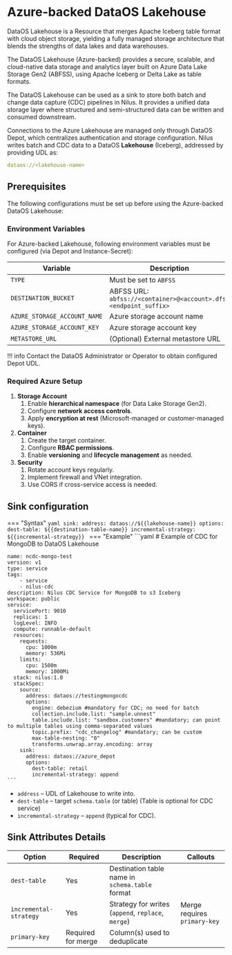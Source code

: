 # Azure-backed DataOS Lakehouse

DataOS Lakehouse is a Resource that merges Apache Iceberg table format with cloud object storage, yielding a fully managed storage architecture that blends the strengths of data lakes and data warehouses.&#x20;

The DataOS Lakehouse (Azure-backed) provides a secure, scalable, and cloud-native data storage and analytics layer built on Azure Data Lake Storage Gen2 (ABFSS), using Apache Iceberg or Delta Lake as table formats.

The DataOS Lakehouse can be used as a sink to store both batch and change data capture (CDC) pipelines in Nilus. It provides a unified data storage layer where structured and semi-structured data can be written and consumed downstream.

Connections to the Azure Lakehouse are managed only through DataOS Depot, which centralizes authentication and storage configuration. Nilus writes batch and CDC data to a DataOS **Lakehouse** (Iceberg), addressed by providing UDL as:

```yaml
dataos://<lakehouse-name>
```

## Prerequisites 

The following configurations must be set up before using the Azure-backed DataOS Lakehouse:

### **Environment Variables**

For Azure-backed Lakehouse, following environment variables must be configured (via Depot and Instance-Secret):

| Variable                     | Description                                                      |
| ---------------------------- | ---------------------------------------------------------------- |
| `TYPE`                       | Must be set to `ABFSS`                                           |
| `DESTINATION_BUCKET`         | ABFSS URL: `abfss://<container>@<account>.dfs.<endpoint_suffix>` |
| `AZURE_STORAGE_ACCOUNT_NAME` | Azure storage account name                                       |
| `AZURE_STORAGE_ACCOUNT_KEY`  | Azure storage account key                                        |
| `METASTORE_URL`              | (Optional) External metastore URL                                |

!!! info
    Contact the DataOS Administrator or Operator to obtain configured Depot UDL.


### **Required Azure Setup**

1. **Storage Account**
     1. Enable **hierarchical namespace** (for Data Lake Storage Gen2).
     2. Configure **network access controls**.
     3. Apply **encryption at rest** (Microsoft-managed or customer-managed keys).
2. **Container**
     1. Create the target container.
     2. Configure **RBAC permissions**.
     3. Enable **versioning** and **lifecycle management** as needed.
3. **Security**
     1. Rotate account keys regularly.
     2. Implement firewall and VNet integration.
     3. Use CORS if cross-service access is needed.

## Sink configuration

=== "Syntax"
    ```yaml
    sink:
      address: dataos://${{lakehouse-name}}
      options:
        dest-table: ${{destination-table-name}}
        incremental-strategy: ${{incremental-strategy}}
    ```
=== "Example"
    ```yaml
    # Example of CDC for MongoDB to DataOS Lakehouse
    
    name: ncdc-mongo-test
    version: v1
    type: service
    tags:
        - service
        - nilus-cdc
    description: Nilus CDC Service for MongoDB to s3 Iceberg
    workspace: public
    service:
      servicePort: 9010
      replicas: 1
      logLevel: INFO
      compute: runnable-default
      resources:
        requests:
          cpu: 1000m
          memory: 536Mi
        limits:
          cpu: 1500m
          memory: 1000Mi
      stack: nilus:1.0
      stackSpec:
        source:
          address: dataos://testingmongocdc
          options:
            engine: debezium #mandatory for CDC; no need for batch
            collection.include.list: "sample.unnest"
            table.include.list: "sandbox.customers" #mandatory; can point to multiple tables using comma-separated values
            topic.prefix: "cdc_changelog" #mandatory; can be custom
            max-table-nesting: "0"
            transforms.unwrap.array.encoding: array
        sink:
          address: dataos://azure_depot
          options:
            dest-table: retail
            incremental-strategy: append
    ```

* `address` – UDL of Lakehouse to write into.
* `dest-table` – target `schema.table` (or table) (Table is optional for CDC service)
* `incremental-strategy` – `append` (typical for CDC).

## Sink Attributes Details

| Option                 | Required           | Description                                        | Callouts                     |
| ---------------------- | ------------------ | -------------------------------------------------- | ---------------------------- |
| `dest-table`           | Yes                | Destination table name in `schema.table` format    |                              |
| `incremental-strategy` | Yes                | Strategy for writes (`append`, `replace`, `merge`) | Merge requires `primary-key` |
| `primary-key`          | Required for merge | Column(s) used to deduplicate                      |                              |

